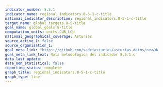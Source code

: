 ```yaml
---
indicator_number: 8.5.1
indicator_name: regional_indicators.8-5-1-c-title
national_indicator_description: regional_indicators.8-5-1-c-title
target_name: global_targets.8-5-title
goal_name: global_goals.8-title
computation_units: units.CUR_LCU
national_geographical_coverage: Asturias
source_active_1: false
source_organisation_1:  
goal_meta_link: "https://github.com/sadeiasturias/asturias-datos/raw/develop/descargas/methodology/8.5.1.c.pdf"
goal_meta_link_text: Nota metodológica del indicador 8.5.1.c
data_last_update:  
data_non_statistical: false
reporting_status: complete
graph_title: regional_indicators.8-5-1-c-title
graph_type: line
---
```

